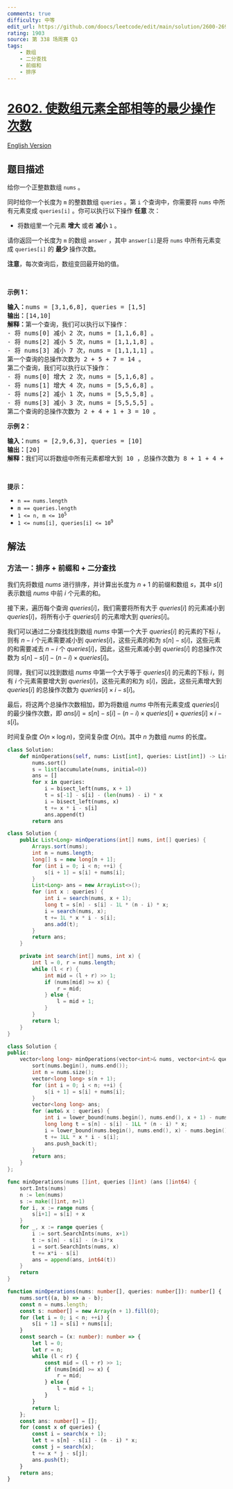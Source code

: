 ```yaml
---
comments: true
difficulty: 中等
edit_url: https://github.com/doocs/leetcode/edit/main/solution/2600-2699/2602.Minimum%20Operations%20to%20Make%20All%20Array%20Elements%20Equal/README.md
rating: 1903
source: 第 338 场周赛 Q3
tags:
    - 数组
    - 二分查找
    - 前缀和
    - 排序
---
```


<!-- problem:start -->

# [2602. 使数组元素全部相等的最少操作次数](https://leetcode.cn/problems/minimum-operations-to-make-all-array-elements-equal)

[English Version](/solution/2600-2699/2602.Minimum%20Operations%20to%20Make%20All%20Array%20Elements%20Equal/README_EN.md)

## 题目描述

<!-- description:start -->

<p>给你一个正整数数组&nbsp;<code>nums</code>&nbsp;。</p>

<p>同时给你一个长度为 <code>m</code>&nbsp;的整数数组&nbsp;<code>queries</code>&nbsp;。第 <code>i</code>&nbsp;个查询中，你需要将 <code>nums</code>&nbsp;中所有元素变成&nbsp;<code>queries[i]</code>&nbsp;。你可以执行以下操作&nbsp;<strong>任意</strong>&nbsp;次：</p>

<ul>
	<li>将数组里一个元素&nbsp;<strong>增大</strong>&nbsp;或者&nbsp;<strong>减小</strong>&nbsp;<code>1</code>&nbsp;。</li>
</ul>

<p>请你返回一个长度为 <code>m</code>&nbsp;的数组<em>&nbsp;</em><code>answer</code>&nbsp;，其中<em>&nbsp;</em><code>answer[i]</code>是将&nbsp;<code>nums</code>&nbsp;中所有元素变成&nbsp;<code>queries[i]</code>&nbsp;的&nbsp;<strong>最少</strong>&nbsp;操作次数。</p>

<p><strong>注意</strong>，每次查询后，数组变回最开始的值。</p>

<p>&nbsp;</p>

<p><strong>示例 1：</strong></p>

<pre><b>输入：</b>nums = [3,1,6,8], queries = [1,5]
<b>输出：</b>[14,10]
<b>解释：</b>第一个查询，我们可以执行以下操作：
- 将 nums[0] 减小 2 次，nums = [1,1,6,8] 。
- 将 nums[2] 减小 5 次，nums = [1,1,1,8] 。
- 将 nums[3] 减小 7 次，nums = [1,1,1,1] 。
第一个查询的总操作次数为 2 + 5 + 7 = 14 。
第二个查询，我们可以执行以下操作：
- 将 nums[0] 增大 2 次，nums = [5,1,6,8] 。
- 将 nums[1] 增大 4 次，nums = [5,5,6,8] 。
- 将 nums[2] 减小 1 次，nums = [5,5,5,8] 。
- 将 nums[3] 减小 3 次，nums = [5,5,5,5] 。
第二个查询的总操作次数为 2 + 4 + 1 + 3 = 10 。
</pre>

<p><strong>示例 2：</strong></p>

<pre><b>输入：</b>nums = [2,9,6,3], queries = [10]
<b>输出：</b>[20]
<b>解释：</b>我们可以将数组中所有元素都增大到 10 ，总操作次数为 8 + 1 + 4 + 7 = 20 。
</pre>

<p>&nbsp;</p>

<p><strong>提示：</strong></p>

<ul>
	<li><code>n == nums.length</code></li>
	<li><code>m == queries.length</code></li>
	<li><code>1 &lt;= n, m &lt;= 10<sup>5</sup></code></li>
	<li><code>1 &lt;= nums[i], queries[i] &lt;= 10<sup>9</sup></code></li>
</ul>

<!-- description:end -->

## 解法

<!-- solution:start -->

### 方法一：排序 + 前缀和 + 二分查找

我们先将数组 $nums$ 进行排序，并计算出长度为 $n+1$ 的前缀和数组 $s$，其中 $s[i]$ 表示数组 $nums$ 中前 $i$ 个元素的和。

接下来，遍历每个查询 $queries[i]$，我们需要将所有大于 $queries[i]$ 的元素减小到 $queries[i]$，将所有小于 $queries[i]$ 的元素增大到 $queries[i]$。

我们可以通过二分查找找到数组 $nums$ 中第一个大于 $queries[i]$ 的元素的下标 $i$，则有 $n-i$ 个元素需要减小到 $queries[i]$，这些元素的和为 $s[n]-s[i]$，这些元素的和需要减去 $n-i$ 个 $queries[i]$，因此，这些元素减小到 $queries[i]$ 的总操作次数为 $s[n]-s[i]-(n-i)\times queries[i]$。

同理，我们可以找到数组 $nums$ 中第一个大于等于 $queries[i]$ 的元素的下标 $i$，则有 $i$ 个元素需要增大到 $queries[i]$，这些元素的和为 $s[i]$，因此，这些元素增大到 $queries[i]$ 的总操作次数为 $queries[i]\times i-s[i]$。

最后，将这两个总操作次数相加，即为将数组 $nums$ 中所有元素变成 $queries[i]$ 的最少操作次数，即 $ans[i]=s[n]-s[i]-(n-i)\times queries[i]+queries[i]\times i-s[i]$。

时间复杂度 $O(n \times \log n)$，空间复杂度 $O(n)$。其中 $n$ 为数组 $nums$ 的长度。

<!-- tabs:start -->

```python
class Solution:
    def minOperations(self, nums: List[int], queries: List[int]) -> List[int]:
        nums.sort()
        s = list(accumulate(nums, initial=0))
        ans = []
        for x in queries:
            i = bisect_left(nums, x + 1)
            t = s[-1] - s[i] - (len(nums) - i) * x
            i = bisect_left(nums, x)
            t += x * i - s[i]
            ans.append(t)
        return ans
```

```java
class Solution {
    public List<Long> minOperations(int[] nums, int[] queries) {
        Arrays.sort(nums);
        int n = nums.length;
        long[] s = new long[n + 1];
        for (int i = 0; i < n; ++i) {
            s[i + 1] = s[i] + nums[i];
        }
        List<Long> ans = new ArrayList<>();
        for (int x : queries) {
            int i = search(nums, x + 1);
            long t = s[n] - s[i] - 1L * (n - i) * x;
            i = search(nums, x);
            t += 1L * x * i - s[i];
            ans.add(t);
        }
        return ans;
    }

    private int search(int[] nums, int x) {
        int l = 0, r = nums.length;
        while (l < r) {
            int mid = (l + r) >> 1;
            if (nums[mid] >= x) {
                r = mid;
            } else {
                l = mid + 1;
            }
        }
        return l;
    }
}
```

```cpp
class Solution {
public:
    vector<long long> minOperations(vector<int>& nums, vector<int>& queries) {
        sort(nums.begin(), nums.end());
        int n = nums.size();
        vector<long long> s(n + 1);
        for (int i = 0; i < n; ++i) {
            s[i + 1] = s[i] + nums[i];
        }
        vector<long long> ans;
        for (auto& x : queries) {
            int i = lower_bound(nums.begin(), nums.end(), x + 1) - nums.begin();
            long long t = s[n] - s[i] - 1LL * (n - i) * x;
            i = lower_bound(nums.begin(), nums.end(), x) - nums.begin();
            t += 1LL * x * i - s[i];
            ans.push_back(t);
        }
        return ans;
    }
};
```

```go
func minOperations(nums []int, queries []int) (ans []int64) {
	sort.Ints(nums)
	n := len(nums)
	s := make([]int, n+1)
	for i, x := range nums {
		s[i+1] = s[i] + x
	}
	for _, x := range queries {
		i := sort.SearchInts(nums, x+1)
		t := s[n] - s[i] - (n-i)*x
		i = sort.SearchInts(nums, x)
		t += x*i - s[i]
		ans = append(ans, int64(t))
	}
	return
}
```

```ts
function minOperations(nums: number[], queries: number[]): number[] {
    nums.sort((a, b) => a - b);
    const n = nums.length;
    const s: number[] = new Array(n + 1).fill(0);
    for (let i = 0; i < n; ++i) {
        s[i + 1] = s[i] + nums[i];
    }
    const search = (x: number): number => {
        let l = 0;
        let r = n;
        while (l < r) {
            const mid = (l + r) >> 1;
            if (nums[mid] >= x) {
                r = mid;
            } else {
                l = mid + 1;
            }
        }
        return l;
    };
    const ans: number[] = [];
    for (const x of queries) {
        const i = search(x + 1);
        let t = s[n] - s[i] - (n - i) * x;
        const j = search(x);
        t += x * j - s[j];
        ans.push(t);
    }
    return ans;
}
```

<!-- tabs:end -->

<!-- solution:end -->

<!-- problem:end -->
